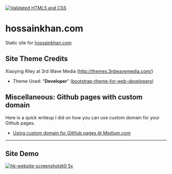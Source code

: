 [![Validated HTML5 and CSS](https://github.com/amardeshbd/hossainkhan.com/workflows/Validate/badge.svg)](https://github.com/amardeshbd/hossainkhan.com/actions)

# hossainkhan.com
Static site for [hossainkhan.com](http://hossainkhan.com/)

## Site Theme Credits
Xiaoying Riley at 3rd Wave Media (http://themes.3rdwavemedia.com/)

* Theme Used: "**Developer**" ([bootstrap-theme-for-web-developers](https://themes.3rdwavemedia.com/bootstrap-templates/resume/free-bootstrap-theme-for-web-developers/))

## Miscellaneous: Github pages with custom domain
Here is a quick writeup I did on how you can use custom domain for your Github pages.
 - [Using custom domain for GitHub pages @ Medium.com](https://medium.com/@hossainkhan/using-custom-domain-for-github-pages-86b303d3918a)


----

## Site Demo

[![hk-website-screenshot@0 5x](https://user-images.githubusercontent.com/99822/81765510-ff2ce800-94a1-11ea-9cb9-b0bb43447eb9.jpg)](https://user-images.githubusercontent.com/99822/81765507-fdfbbb00-94a1-11ea-8ce8-8c4cdb7cded5.jpg)